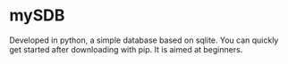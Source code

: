 # mySDB
Developed in python, a simple database based on sqlite. You can quickly get started after downloading with pip. It is aimed at beginners.
